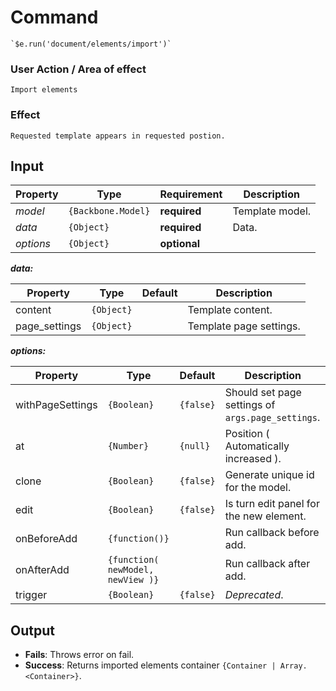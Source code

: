# Command
    `$e.run('document/elements/import')`

### User Action / Area of effect
    Import elements
     
### Effect
    Requested template appears in requested postion.

## Input
| Property  | Type               | Requirement       | Description |
|---        |---                 |---                |---|
| _model_   | `{Backbone.Model}` | **required**      | Template model.
| _data_    | `{Object}`         | **required**      | Data.
| _options_ | `{Object}`         | **optional**      | 

**_data:_**

| Property      | Type       | Default   | Description                            |
|---------------|------------|-----------|----------------------------------------|
| content       | `{Object}` |           | Template content. 
| page_settings | `{Object}` |           | Template page settings.

**_options:_**

| Property         | Type                              | Default   | Description                            |
|------------------|-----------------------------------|-----------|----------------------------------------|
| withPageSettings | `{Boolean}`                       | `{false}` | Should set page settings of `args.page_settings`.
| at               | `{Number}`                        | `{null}`  | Position ( Automatically increased ).
| clone            | `{Boolean}`                       | `{false}` | Generate unique id for the model.
| edit             | `{Boolean}`                       | `{false}` | Is turn edit panel for the new element.
| onBeforeAdd      | `{function()}`                    |           | Run callback before add.
| onAfterAdd       | `{function( newModel, newView )}` |           | Run callback after add.
| trigger          | `{Boolean}`                       | `{false}` | *Deprecated*.
    
## Output
   * **Fails**: Throws error on fail.
   * **Success**: Returns imported elements container `{Container | Array.<Container>}`.
   
